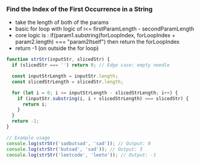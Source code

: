 ### Find the Index of the First Occurrence in a String

- take the length of both of the params
- basic for loop with logic of i<= firstParamLength - secondParamLength
- core logic is : if(param1.substring(forLoopIndex, forLoopIndex + param2.length) === "param2Itself") then return the forLoopIndex
- return -1 (on outside the for loop)

```js
function strStr(inputStr, slicedStr) {
  if (slicedStr === '') return 0; // Edge case: empty needle

  const inputStrLength = inputStr.length;
  const slicedStrLength = slicedStr.length;

  for (let i = 0; i <= inputStrLength - slicedStrLength; i++) {
    if (inputStr.substring(i, i + slicedStrLength) === slicedStr) {
      return i;
    }
  }
  return -1;
}

// Example usage
console.log(strStr('sadbutsad', 'sad')); // Output: 0
console.log(strStr('butsad', 'sad')); // Output: 3
console.log(strStr('leetcode', 'leeto')); // Output: -1
```
